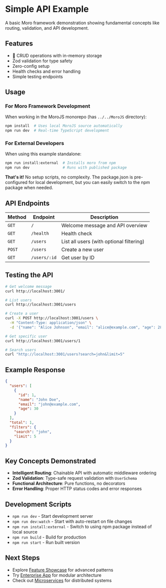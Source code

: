 # Simple API Example

A basic Moro framework demonstration showing fundamental concepts like routing, validation, and API development.

## Features

- 🔄 CRUD operations with in-memory storage
- Zod validation for type safety
- Zero-config setup
- Health checks and error handling
- Simple testing endpoints

## Usage

### For Moro Framework Development

When working in the MoroJS monorepo (has `../../MoroJS` directory):

```bash
npm install  # Uses local MoroJS source automatically
npm run dev  # Real-time TypeScript development
```

### For External Developers

When using this example standalone:

```bash
npm run install:external  # Installs moro from npm
npm run dev               # Runs with published package
```

**That's it!** No setup scripts, no complexity. The package.json is pre-configured for local development, but you can easily switch to the npm package when needed.

## API Endpoints

| Method | Endpoint | Description |
|--------|----------|-------------|
| `GET` | `/` | Welcome message and API overview |
| `GET` | `/health` | Health check |
| `GET` | `/users` | List all users (with optional filtering) |
| `POST` | `/users` | Create a new user |
| `GET` | `/users/:id` | Get user by ID |

## Testing the API

```bash
# Get welcome message
curl http://localhost:3001/

# List users
curl http://localhost:3001/users

# Create a user
curl -X POST http://localhost:3001/users \
  -H "Content-Type: application/json" \
  -d '{"name": "Alice Johnson", "email": "alice@example.com", "age": 28}'

# Get specific user
curl http://localhost:3001/users/1

# Search users
curl "http://localhost:3001/users?search=john&limit=5"
```

## Example Response

```json
{
  "users": [
    {
      "id": 1,
      "name": "John Doe", 
      "email": "john@example.com",
      "age": 30
    }
  ],
  "total": 1,
  "filters": {
    "search": "john",
    "limit": 5
  }
}
```

## Key Concepts Demonstrated

- **Intelligent Routing**: Chainable API with automatic middleware ordering
- **Zod Validation**: Type-safe request validation with `UserSchema`
- **Functional Architecture**: Pure functions, no decorators
- **Error Handling**: Proper HTTP status codes and error responses

## Development Scripts

- `npm run dev` - Start development server
- `npm run dev:watch` - Start with auto-restart on file changes
- `npm run install:external` - Switch to using npm package instead of local source
- `npm run build` - Build for production
- `npm run start` - Run built version

## Next Steps

- Explore [Feature Showcase](../feature-showcase) for advanced patterns
- Try [Enterprise App](../enterprise-app) for modular architecture
- Check out [Microservices](../microservice) for distributed systems 